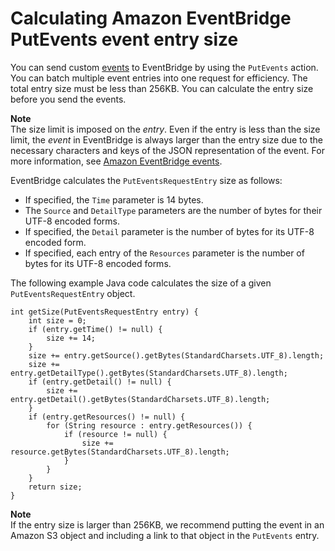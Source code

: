 # Calculating Amazon EventBridge PutEvents event entry size<a name="eb-putevent-size"></a>

You can send custom [events](eb-events.md) to EventBridge by using the `PutEvents` action\. You can batch multiple event entries into one request for efficiency\. The total entry size must be less than 256KB\. You can calculate the entry size before you send the events\.



**Note**  
The size limit is imposed on the *entry*\. Even if the entry is less than the size limit, the *event* in EventBridge is always larger than the entry size due to the necessary characters and keys of the JSON representation of the event\. For more information, see [Amazon EventBridge events](eb-events.md)\.

EventBridge calculates the `PutEventsRequestEntry` size as follows:
+ If specified, the `Time` parameter is 14 bytes\.
+ The `Source` and `DetailType` parameters are the number of bytes for their UTF\-8 encoded forms\.
+ If specified, the `Detail` parameter is the number of bytes for its UTF\-8 encoded form\.
+ If specified, each entry of the `Resources` parameter is the number of bytes for its UTF\-8 encoded forms\.

The following example Java code calculates the size of a given `PutEventsRequestEntry` object\.

```
int getSize(PutEventsRequestEntry entry) {
    int size = 0;
    if (entry.getTime() != null) {
        size += 14;
    }
    size += entry.getSource().getBytes(StandardCharsets.UTF_8).length;
    size += entry.getDetailType().getBytes(StandardCharsets.UTF_8).length;
    if (entry.getDetail() != null) {
        size += entry.getDetail().getBytes(StandardCharsets.UTF_8).length;
    }
    if (entry.getResources() != null) {
        for (String resource : entry.getResources()) {
            if (resource != null) {
                size += resource.getBytes(StandardCharsets.UTF_8).length;
            }
        }
    }
    return size;
}
```

**Note**  
If the entry size is larger than 256KB, we recommend putting the event in an Amazon S3 object and including a link to that object in the `PutEvents` entry\.